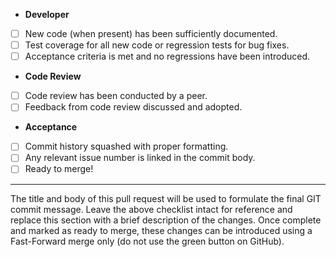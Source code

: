 - **Developer**
- [ ] New code (when present) has been sufficiently documented.
- [ ] Test coverage for all new code or regression tests for bug fixes.
- [ ] Acceptance criteria is met and no regressions have been introduced.
- **Code Review**
- [ ] Code review has been conducted by a peer.
- [ ] Feedback from code review discussed and adopted.
- **Acceptance**
- [ ] Commit history squashed with proper formatting.
- [ ] Any relevant issue number is linked in the commit body.
- [ ] Ready to merge!

---

The title and body of this pull request will be used to formulate the final GIT
commit message. Leave the above checklist intact for reference and replace this
section with a brief description of the changes. Once complete and marked as
ready to merge, these changes can be introduced using a Fast-Forward merge only
(do not use the green button on GitHub).
